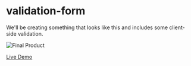 # validation-form

We'll be creating something that looks like this and includes some client-side validation.

![Final Product](https://cdn.statically.io/gh/TheOdinProject/curriculum/5f37d43908ef92499e95a9b90fc3cc291a95014c/html_css/project-sign-up-form/sign-up-form.png)

[Live Demo](https://mosspaul.github.io/validation-form/)